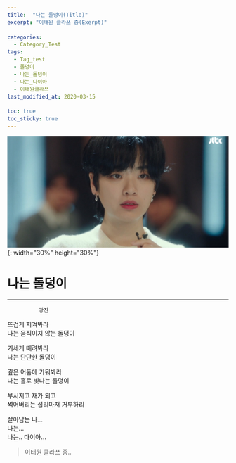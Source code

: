 ```yaml
---
title:  "나는 돌덩이(Title)"
excerpt: "이태원 클라쓰 중(Exerpt)"

categories:
  - Category_Test
tags:
  - Tag_test
  - 돌덩이
  - 나는_돌덩이
  - 나는_다이아
  - 이태원클라쓰
last_modified_at: 2020-03-15

toc: true
toc_sticky: true
---
```

![광진](/assets/images/stone.png){: width="30%" height="30%"}


# 나는 돌덩이
---
              광진

뜨겁게 지켜봐라<br>
나는 움직이지 않는 돌덩이

거세게 때려봐라<br>
나는 단단한 돌덩이

깊은 어둠에 가둬봐라<br>
나는 홀로 빛나는 돌덩이

부서지고 재가 되고<br>
썩어버리는 섭리마저 거부하리

살아남는 나...<br>
나는...<br>
나는.. 다이아...

> 이태원 클라쓰 중..

